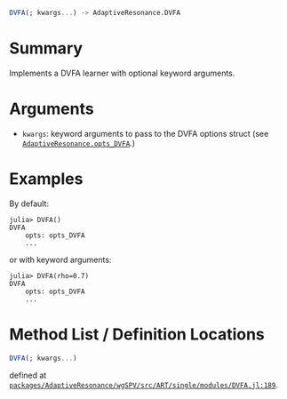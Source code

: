 ```julia
DVFA(; kwargs...) -> AdaptiveResonance.DVFA

```

# Summary

Implements a DVFA learner with optional keyword arguments.

# Arguments

  * `kwargs`: keyword arguments to pass to the DVFA options struct (see [`AdaptiveResonance.opts_DVFA`](@ref).)

# Examples

By default:

```julia-repl
julia> DVFA()
DVFA
    opts: opts_DVFA
    ...
```

or with keyword arguments:

```julia-repl
julia> DVFA(rho=0.7)
DVFA
    opts: opts_DVFA
    ...
```

# Method List / Definition Locations

```julia
DVFA(; kwargs...)
```

defined at [`packages/AdaptiveResonance/wgSPV/src/ART/single/modules/DVFA.jl:189`](file:///home/terasaki/.julia/packages/AdaptiveResonance/wgSPV/src/ART/single/modules/DVFA.jl).
